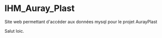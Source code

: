 # IHM_Auray_Plast
Site web permettant d'accéder aux données mysql pour le projet AurayPlast



Salut loic.
